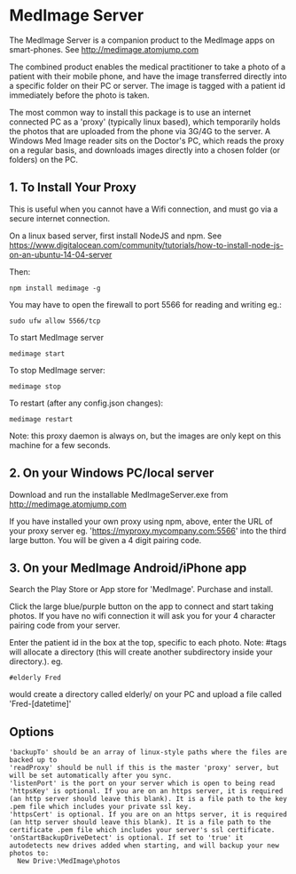# MedImage Server

The MedImage Server is a companion product to the MedImage apps on smart-phones. See http://medimage.atomjump.com

The combined product enables the medical practitioner to take a photo of a patient with their mobile phone, and have the image transferred directly into a specific folder on their PC or server.  The image is tagged with a patient id immediately before the photo is taken.

The most common way to install this package is to use an internet connected PC as a 'proxy' (typically linux based), which temporarily holds the photos that are uploaded from the phone via 3G/4G to the server. A Windows Med Image reader sits on the Doctor's PC, which reads the proxy on a regular basis, and downloads images directly into a chosen folder (or folders) on the PC. 

## 1. To Install Your Proxy

This is useful when you cannot have a Wifi connection, and must go via a secure internet connection.

On a linux based server, first install NodeJS and npm.
See https://www.digitalocean.com/community/tutorials/how-to-install-node-js-on-an-ubuntu-14-04-server

Then:

```
npm install medimage -g
```

You may have to open the firewall to port 5566 for reading and writing eg.:
```
sudo ufw allow 5566/tcp
```


To start MedImage server
```
medimage start
```

To stop MedImage server:
```
medimage stop
```

To restart (after any config.json changes):
```
medimage restart
```




Note: this proxy daemon is always on, but the images are only kept on this machine for a few seconds.



## 2. On your Windows PC/local server

Download and run the installable MedImageServer.exe from http://medimage.atomjump.com

If you have installed your own proxy using npm, above, enter the URL of your proxy server eg. 'https://myproxy.mycompany.com:5566' into the third large button. You will be given a 4 digit pairing code.



## 3. On your MedImage Android/iPhone app 

Search the Play Store or App store for 'MedImage'. Purchase and install.

Click the large blue/purple button on the app to connect and start taking photos. If you have no wifi connection it will ask you for your 4 character pairing code from your server.

Enter the patient id in the box at the top, specific to each photo. Note: #tags will allocate a directory (this will create another subdirectory inside your directory.). eg.
```
#elderly Fred
```
would create a directory called elderly/ on your PC and upload a file called 'Fred-[datetime]'



## Options

```
'backupTo' should be an array of linux-style paths where the files are backed up to
'readProxy' should be null if this is the master 'proxy' server, but will be set automatically after you sync.
'listenPort' is the port on your server which is open to being read
'httpsKey' is optional. If you are on an https server, it is required (an http server should leave this blank). It is a file path to the key .pem file which includes your private ssl key.
'httpsCert' is optional. If you are on an https server, it is required (an http server should leave this blank). It is a file path to the certificate .pem file which includes your server's ssl certificate.
'onStartBackupDriveDetect' is optional. If set to 'true' it autodetects new drives added when starting, and will backup your new photos to:
  New Drive:\MedImage\photos 
```


